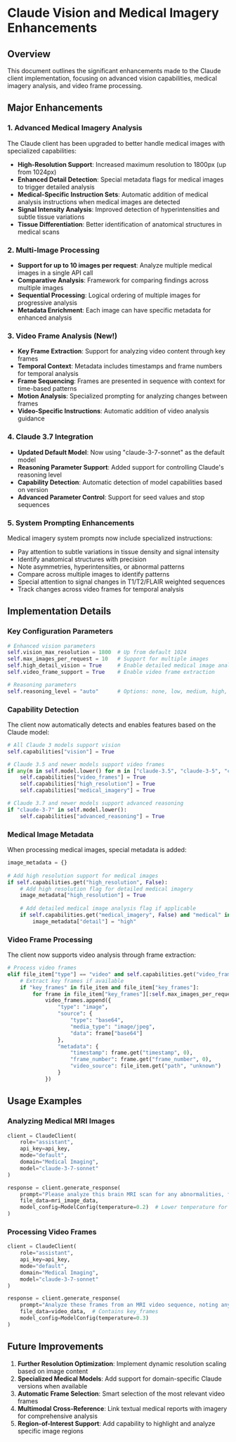 # Claude Vision and Medical Imagery Enhancements

## Overview

This document outlines the significant enhancements made to the Claude client implementation, focusing on advanced vision capabilities, medical imagery analysis, and video frame processing.

## Major Enhancements

### 1. Advanced Medical Imagery Analysis

The Claude client has been upgraded to better handle medical images with specialized capabilities:

- **High-Resolution Support**: Increased maximum resolution to 1800px (up from 1024px)
- **Enhanced Detail Detection**: Special metadata flags for medical images to trigger detailed analysis
- **Medical-Specific Instruction Sets**: Automatic addition of medical analysis instructions when medical images are detected
- **Signal Intensity Analysis**: Improved detection of hyperintensities and subtle tissue variations
- **Tissue Differentiation**: Better identification of anatomical structures in medical scans

### 2. Multi-Image Processing

- **Support for up to 10 images per request**: Analyze multiple medical images in a single API call
- **Comparative Analysis**: Framework for comparing findings across multiple images
- **Sequential Processing**: Logical ordering of multiple images for progressive analysis
- **Metadata Enrichment**: Each image can have specific metadata for enhanced analysis

### 3. Video Frame Analysis (New!)

- **Key Frame Extraction**: Support for analyzing video content through key frames
- **Temporal Context**: Metadata includes timestamps and frame numbers for temporal analysis
- **Frame Sequencing**: Frames are presented in sequence with context for time-based patterns
- **Motion Analysis**: Specialized prompting for analyzing changes between frames
- **Video-Specific Instructions**: Automatic addition of video analysis guidance

### 4. Claude 3.7 Integration

- **Updated Default Model**: Now using "claude-3-7-sonnet" as the default model
- **Reasoning Parameter Support**: Added support for controlling Claude's reasoning level
- **Capability Detection**: Automatic detection of model capabilities based on version
- **Advanced Parameter Control**: Support for seed values and stop sequences

### 5. System Prompting Enhancements

Medical imagery system prompts now include specialized instructions:
- Pay attention to subtle variations in tissue density and signal intensity
- Identify anatomical structures with precision
- Note asymmetries, hyperintensities, or abnormal patterns
- Compare across multiple images to identify patterns
- Special attention to signal changes in T1/T2/FLAIR weighted sequences
- Track changes across video frames for temporal analysis

## Implementation Details

### Key Configuration Parameters

```python
# Enhanced vision parameters
self.vision_max_resolution = 1800  # Up from default 1024
self.max_images_per_request = 10   # Support for multiple images
self.high_detail_vision = True     # Enable detailed medical image analysis
self.video_frame_support = True    # Enable video frame extraction

# Reasoning parameters
self.reasoning_level = "auto"      # Options: none, low, medium, high, auto
```

### Capability Detection

The client now automatically detects and enables features based on the Claude model:

```python
# All Claude 3 models support vision
self.capabilities["vision"] = True

# Claude 3.5 and newer models support video frames
if any(m in self.model.lower() for m in ["claude-3.5", "claude-3-5", "claude-3-7"]):
    self.capabilities["video_frames"] = True
    self.capabilities["high_resolution"] = True
    self.capabilities["medical_imagery"] = True

# Claude 3.7 and newer models support advanced reasoning
if "claude-3-7" in self.model.lower():
    self.capabilities["advanced_reasoning"] = True
```

### Medical Image Metadata

When processing medical images, special metadata is added:

```python
image_metadata = {}
                
# Add high resolution support for medical images
if self.capabilities.get("high_resolution", False):
    # Add high resolution flag for detailed medical imagery
    image_metadata["high_resolution"] = True
    
    # Add detailed medical image analysis flag if applicable
    if self.capabilities.get("medical_imagery", False) and "medical" in file_item.get("path", "").lower():
        image_metadata["detail"] = "high"
```

### Video Frame Processing

The client now supports video analysis through frame extraction:

```python
# Process video frames
elif file_item["type"] == "video" and self.capabilities.get("video_frames", False):
    # Extract key frames if available
    if "key_frames" in file_item and file_item["key_frames"]:
        for frame in file_item["key_frames"][:self.max_images_per_request - image_count]:
            video_frames.append({
                "type": "image",
                "source": {
                    "type": "base64",
                    "media_type": "image/jpeg",
                    "data": frame["base64"]
                },
                "metadata": {
                    "timestamp": frame.get("timestamp", 0),
                    "frame_number": frame.get("frame_number", 0),
                    "video_source": file_item.get("path", "unknown")
                }
            })
```

## Usage Examples

### Analyzing Medical MRI Images

```python
client = ClaudeClient(
    role="assistant",
    api_key=api_key,
    mode="default",
    domain="Medical Imaging",
    model="claude-3-7-sonnet"
)

response = client.generate_response(
    prompt="Please analyze this brain MRI scan for any abnormalities, focusing on potential hyperintensities or structural changes",
    file_data=mri_image_data,
    model_config=ModelConfig(temperature=0.2)  # Lower temperature for medical analysis
)
```

### Processing Video Frames

```python
client = ClaudeClient(
    role="assistant",
    api_key=api_key,
    mode="default",
    domain="Medical Imaging",
    model="claude-3-7-sonnet"
)

response = client.generate_response(
    prompt="Analyze these frames from an MRI video sequence, noting any dynamic changes or patterns between frames",
    file_data=video_data,  # Contains key_frames
    model_config=ModelConfig(temperature=0.3)
)
```

## Future Improvements

1. **Further Resolution Optimization**: Implement dynamic resolution scaling based on image content
2. **Specialized Medical Models**: Add support for domain-specific Claude versions when available
3. **Automatic Frame Selection**: Smart selection of the most relevant video frames
4. **Multimodal Cross-Reference**: Link textual medical reports with imagery for comprehensive analysis
5. **Region-of-Interest Support**: Add capability to highlight and analyze specific image regions